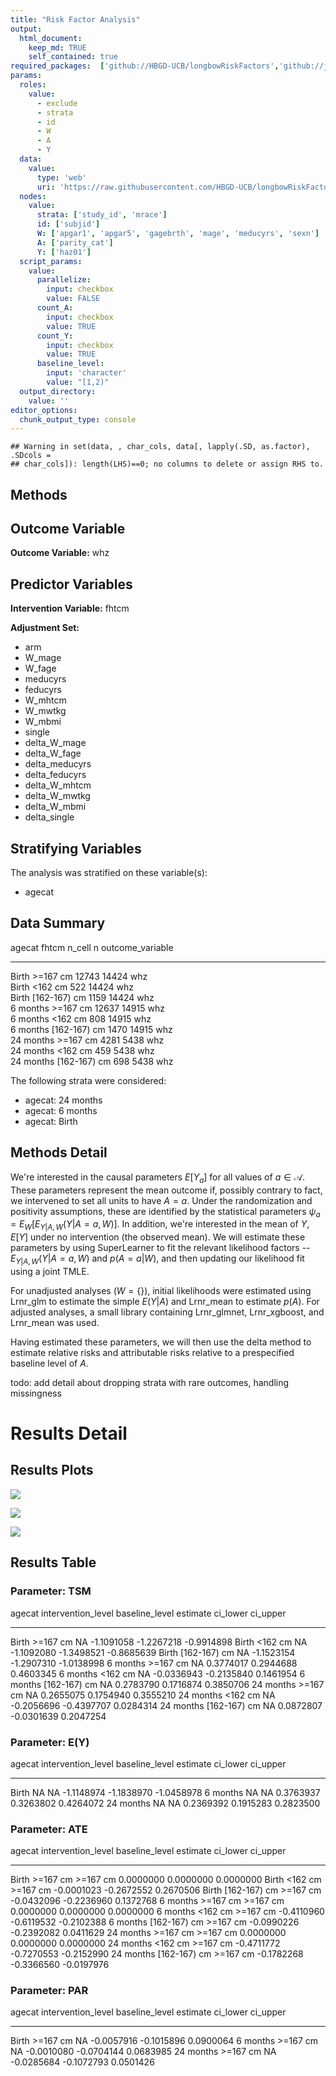 ```yaml
---
title: "Risk Factor Analysis"
output: 
  html_document:
    keep_md: TRUE
    self_contained: true
required_packages:  ['github://HBGD-UCB/longbowRiskFactors','github://jeremyrcoyle/skimr@vector_types', 'github://tlverse/delayed']
params:
  roles:
    value:
      - exclude
      - strata
      - id
      - W
      - A
      - Y
  data: 
    value: 
      type: 'web'
      uri: 'https://raw.githubusercontent.com/HBGD-UCB/longbowRiskFactors/master/inst/sample_data/birthwt_data.rdata'
  nodes:
    value:
      strata: ['study_id', 'mrace']
      id: ['subjid']
      W: ['apgar1', 'apgar5', 'gagebrth', 'mage', 'meducyrs', 'sexn']
      A: ['parity_cat']
      Y: ['haz01']
  script_params:
    value:
      parallelize:
        input: checkbox
        value: FALSE
      count_A:
        input: checkbox
        value: TRUE
      count_Y:
        input: checkbox
        value: TRUE        
      baseline_level:
        input: 'character'
        value: "[1,2)"
  output_directory:
    value: ''
editor_options: 
  chunk_output_type: console
---
```







```
## Warning in set(data, , char_cols, data[, lapply(.SD, as.factor), .SDcols =
## char_cols]): length(LHS)==0; no columns to delete or assign RHS to.
```

## Methods
## Outcome Variable

**Outcome Variable:** whz

## Predictor Variables

**Intervention Variable:** fhtcm

**Adjustment Set:**

* arm
* W_mage
* W_fage
* meducyrs
* feducyrs
* W_mhtcm
* W_mwtkg
* W_mbmi
* single
* delta_W_mage
* delta_W_fage
* delta_meducyrs
* delta_feducyrs
* delta_W_mhtcm
* delta_W_mwtkg
* delta_W_mbmi
* delta_single

## Stratifying Variables

The analysis was stratified on these variable(s):

* agecat

## Data Summary

agecat      fhtcm           n_cell       n  outcome_variable 
----------  -------------  -------  ------  -----------------
Birth       >=167 cm         12743   14424  whz              
Birth       <162 cm            522   14424  whz              
Birth       [162-167) cm      1159   14424  whz              
6 months    >=167 cm         12637   14915  whz              
6 months    <162 cm            808   14915  whz              
6 months    [162-167) cm      1470   14915  whz              
24 months   >=167 cm          4281    5438  whz              
24 months   <162 cm            459    5438  whz              
24 months   [162-167) cm       698    5438  whz              


The following strata were considered:

* agecat: 24 months
* agecat: 6 months
* agecat: Birth



## Methods Detail

We're interested in the causal parameters $E[Y_a]$ for all values of $a \in \mathcal{A}$. These parameters represent the mean outcome if, possibly contrary to fact, we intervened to set all units to have $A=a$. Under the randomization and positivity assumptions, these are identified by the statistical parameters $\psi_a=E_W[E_{Y|A,W}(Y|A=a,W)]$.  In addition, we're interested in the mean of $Y$, $E[Y]$ under no intervention (the observed mean). We will estimate these parameters by using SuperLearner to fit the relevant likelihood factors -- $E_{Y|A,W}(Y|A=a,W)$ and $p(A=a|W)$, and then updating our likelihood fit using a joint TMLE.

For unadjusted analyses ($W=\{\}$), initial likelihoods were estimated using Lrnr_glm to estimate the simple $E(Y|A)$ and Lrnr_mean to estimate $p(A)$. For adjusted analyses, a small library containing Lrnr_glmnet, Lrnr_xgboost, and Lrnr_mean was used.

Having estimated these parameters, we will then use the delta method to estimate relative risks and attributable risks relative to a prespecified baseline level of $A$.

todo: add detail about dropping strata with rare outcomes, handling missingness







# Results Detail

## Results Plots
![](/tmp/fe4728b3-bd27-4c38-982b-ef393fe58f78/78c6562a-edc4-4ec4-9160-d29b42128701/REPORT_files/figure-html/plot_tsm-1.png)<!-- -->



![](/tmp/fe4728b3-bd27-4c38-982b-ef393fe58f78/78c6562a-edc4-4ec4-9160-d29b42128701/REPORT_files/figure-html/plot_ate-1.png)<!-- -->



![](/tmp/fe4728b3-bd27-4c38-982b-ef393fe58f78/78c6562a-edc4-4ec4-9160-d29b42128701/REPORT_files/figure-html/plot_par-1.png)<!-- -->

## Results Table

### Parameter: TSM


agecat      intervention_level   baseline_level      estimate     ci_lower     ci_upper
----------  -------------------  ---------------  -----------  -----------  -----------
Birth       >=167 cm             NA                -1.1091058   -1.2267218   -0.9914898
Birth       <162 cm              NA                -1.1092080   -1.3498521   -0.8685639
Birth       [162-167) cm         NA                -1.1523154   -1.2907310   -1.0138998
6 months    >=167 cm             NA                 0.3774017    0.2944688    0.4603345
6 months    <162 cm              NA                -0.0336943   -0.2135840    0.1461954
6 months    [162-167) cm         NA                 0.2783790    0.1716874    0.3850706
24 months   >=167 cm             NA                 0.2655075    0.1754940    0.3555210
24 months   <162 cm              NA                -0.2056696   -0.4397707    0.0284314
24 months   [162-167) cm         NA                 0.0872807   -0.0301639    0.2047254


### Parameter: E(Y)


agecat      intervention_level   baseline_level      estimate     ci_lower     ci_upper
----------  -------------------  ---------------  -----------  -----------  -----------
Birth       NA                   NA                -1.1148974   -1.1838970   -1.0458978
6 months    NA                   NA                 0.3763937    0.3263802    0.4264072
24 months   NA                   NA                 0.2369392    0.1915283    0.2823500


### Parameter: ATE


agecat      intervention_level   baseline_level      estimate     ci_lower     ci_upper
----------  -------------------  ---------------  -----------  -----------  -----------
Birth       >=167 cm             >=167 cm           0.0000000    0.0000000    0.0000000
Birth       <162 cm              >=167 cm          -0.0001023   -0.2672552    0.2670506
Birth       [162-167) cm         >=167 cm          -0.0432096   -0.2236960    0.1372768
6 months    >=167 cm             >=167 cm           0.0000000    0.0000000    0.0000000
6 months    <162 cm              >=167 cm          -0.4110960   -0.6119532   -0.2102388
6 months    [162-167) cm         >=167 cm          -0.0990226   -0.2392082    0.0411629
24 months   >=167 cm             >=167 cm           0.0000000    0.0000000    0.0000000
24 months   <162 cm              >=167 cm          -0.4711772   -0.7270553   -0.2152990
24 months   [162-167) cm         >=167 cm          -0.1782268   -0.3366560   -0.0197976


### Parameter: PAR


agecat      intervention_level   baseline_level      estimate     ci_lower    ci_upper
----------  -------------------  ---------------  -----------  -----------  ----------
Birth       >=167 cm             NA                -0.0057916   -0.1015896   0.0900064
6 months    >=167 cm             NA                -0.0010080   -0.0704144   0.0683985
24 months   >=167 cm             NA                -0.0285684   -0.1072793   0.0501426
